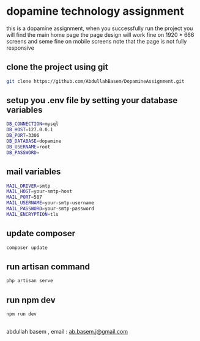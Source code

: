 # dopamine technology assignment

this is a dopamine assignment, when you successfully run the project you will find the main home page 
the page design will work fine on 1920 * 666 screens and seme fine on mobile screens note that the page is not fully responsive   


## clone the project using git 

```bash
git clone https://github.com/AbdullahBasem/DopamineAssignment.git
```
## setup you .env file by setting your database variables 

```bash
DB_CONNECTION=mysql
DB_HOST=127.0.0.1
DB_PORT=3306
DB_DATABASE=dopamine
DB_USERNAME=root
DB_PASSWORD=
```
## mail variables 
```bash
MAIL_DRIVER=smtp
MAIL_HOST=your-smtp-host
MAIL_PORT=587
MAIL_USERNAME=your-smtp-username
MAIL_PASSWORD=your-smtp-password
MAIL_ENCRYPTION=tls
```
## update composer 
```bash
composer update
```
## run artisan command 
```bash
php artisan serve 
```
## 

## run npm dev
```bash
npm run dev
```
## 



abdullah basem , email : ab.basem.j@gmail.com
